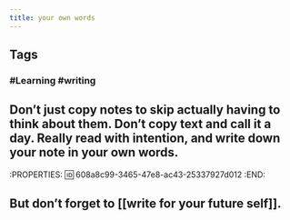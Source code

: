 ```yaml
---
title: your own words
---
```


## Tags
### #Learning #writing
## Don’t just copy notes to skip actually having to think about them. Don’t copy text and call it a day. Really read with intention, and write down your note in your own words.
:PROPERTIES:
:id: 608a8c99-3465-47e8-ac43-25337927d012
:END:
## But don’t forget to [[write for your future self]].
##

